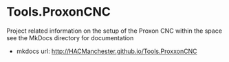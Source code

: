# Tools.ProxonCNC

Project related information on the setup of the Proxon CNC within the space <br>
see the MkDocs directory for documentation

  * mkdocs url: http://HACManchester.github.io/Tools.ProxxonCNC
